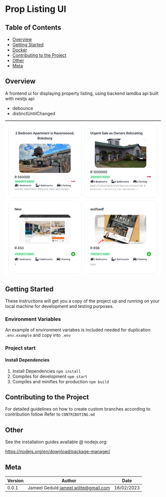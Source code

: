 # Prop Listing UI
## Table of Contents

- [Overview](#Overview)
- [Getting Started](#getting-started)
- [Docker](#docker)
- [Contributing to the Project](#contributing-to-the-project)
- [Other](#other)
- [Meta](#meta)

## Overview

A frontend ui for displaying property listing, using backend lamdba api built with nestjs api

* debounce
* distinctUntilChanged

![UI](prop.png)

## Getting Started

These instructions will get you a copy of the project up and running on your local machine for development and testing purposes.

### Environment Variables 
An example of environment variabes is included needed for duplication `.env.example` and copy into `.env`

### Project start

#### Install Dependencies

1. Install Dependencies
``
npm install
``
2. Compiles for development
``
npm start
``
3. Compiles and minifies for production
``
npm build
``

## Contributing to the Project

For detailed guidelines on how to create custom branches according to contribution follow
Refer to `CONTRIBUTING.md`
## Other

See the installation guides available @ nodejs.org:

https://nodejs.org/en/download/package-manager/

## Meta

| Version | Author                                          | Date       |
| ------- | ----------------------------------------------- | ---------- |
| 0.0.1   | Jameel Geduld <jameel.wilite@gmail.com> | 16/02/2023 |

